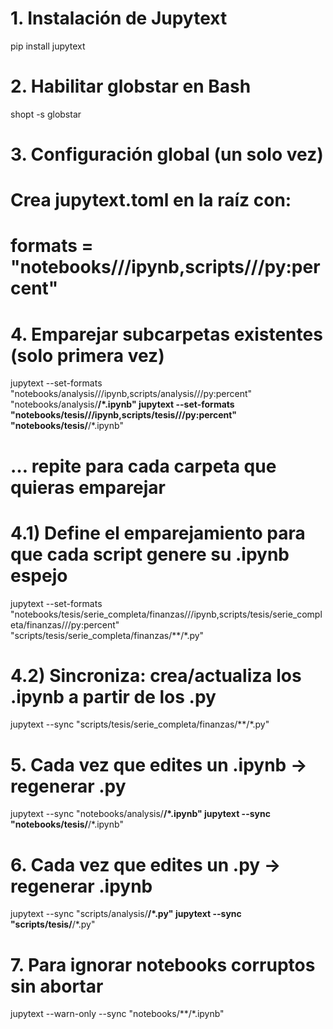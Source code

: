 # 1. Instalación de Jupytext
pip install jupytext

# 2. Habilitar globstar en Bash
shopt -s globstar

# 3. Configuración global (un solo vez)
#    Crea jupytext.toml en la raíz con:
#    formats = "notebooks///ipynb,scripts///py:percent"

# 4. Emparejar subcarpetas existentes (solo primera vez)
jupytext --set-formats "notebooks/analysis///ipynb,scripts/analysis///py:percent" "notebooks/analysis/**/*.ipynb"
jupytext --set-formats "notebooks/tesis///ipynb,scripts/tesis///py:percent"         "notebooks/tesis/**/*.ipynb"
# … repite para cada carpeta que quieras emparejar
# 4.1) Define el emparejamiento para que cada script genere su .ipynb espejo
jupytext --set-formats \
  "notebooks/tesis/serie_completa/finanzas///ipynb,scripts/tesis/serie_completa/finanzas///py:percent" \
  "scripts/tesis/serie_completa/finanzas/**/*.py"

# 4.2) Sincroniza: crea/actualiza los .ipynb a partir de los .py
jupytext --sync "scripts/tesis/serie_completa/finanzas/**/*.py"



# 5. Cada vez que edites un .ipynb → regenerar .py
jupytext --sync "notebooks/analysis/**/*.ipynb"
jupytext --sync "notebooks/tesis/**/*.ipynb"

# 6. Cada vez que edites un .py → regenerar .ipynb
jupytext --sync "scripts/analysis/**/*.py"
jupytext --sync "scripts/tesis/**/*.py"

# 7. Para ignorar notebooks corruptos sin abortar
jupytext --warn-only --sync "notebooks/**/*.ipynb"